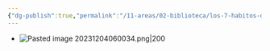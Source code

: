 ```yaml
---
{"dg-publish":true,"permalink":"/11-areas/02-biblioteca/los-7-habitos-de-la-gente-altamente-efectiva/","noteIcon":""}
---
```


- ![Pasted image 20231204060034.png|200](/img/user/11%20%C3%81reas%20%E2%9A%99/02%20Biblioteca/%F0%9F%92%BE%20Adjuntos/Pasted%20image%2020231204060034.png)